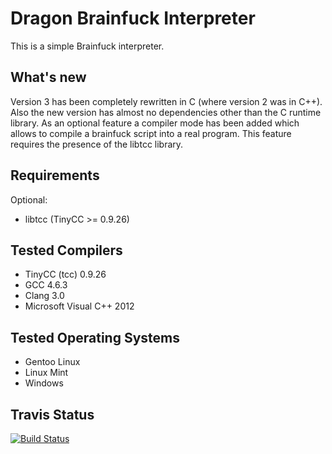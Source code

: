 Dragon Brainfuck Interpreter
============================

This is a simple Brainfuck interpreter.

What's new
----------

Version 3 has been completely rewritten in C (where version 2 was in C++).
Also the new version has almost no dependencies other than the C runtime library.
As an optional feature a compiler mode has been added which allows to compile a brainfuck script into a real program.
This feature requires the presence of the libtcc library.

Requirements
------------

Optional:
* libtcc (TinyCC >= 0.9.26)

Tested Compilers
----------------

* TinyCC (tcc) 0.9.26
* GCC 4.6.3
* Clang 3.0
* Microsoft Visual C++ 2012

Tested Operating Systems
------------------------

* Gentoo Linux
* Linux Mint
* Windows

Travis Status
-------------

[![Build Status](https://travis-ci.org/Drako/dbfi.svg?branch=master)](https://travis-ci.org/Drako/dbfi)

